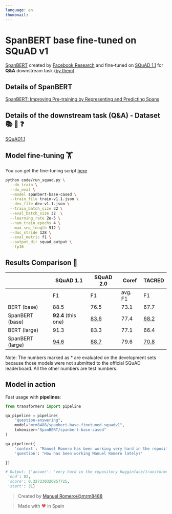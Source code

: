 ```yaml
---
language: en
thumbnail:
---
```


# SpanBERT base fine-tuned on SQuAD v1

[SpanBERT](https://github.com/facebookresearch/SpanBERT) created by [Facebook Research](https://github.com/facebookresearch) and fine-tuned on [SQuAD 1.1](https://rajpurkar.github.io/SQuAD-explorer/explore/1.1/dev/) for **Q&A** downstream task ([by them](https://github.com/facebookresearch/SpanBERT#finetuned-models-squad-1120-relation-extraction-coreference-resolution)).

## Details of SpanBERT

[SpanBERT: Improving Pre-training by Representing and Predicting Spans](https://arxiv.org/abs/1907.10529)

## Details of the downstream task (Q&A) - Dataset 📚 🧐 ❓

[SQuAD1.1](https://rajpurkar.github.io/SQuAD-explorer/)

## Model fine-tuning 🏋️‍

You can get the fine-tuning script [here](https://github.com/facebookresearch/SpanBERT)

```bash
python code/run_squad.py \
  --do_train \
  --do_eval \
  --model spanbert-base-cased \
  --train_file train-v1.1.json \
  --dev_file dev-v1.1.json \
  --train_batch_size 32 \
  --eval_batch_size 32  \
  --learning_rate 2e-5 \
  --num_train_epochs 4 \
  --max_seq_length 512 \
  --doc_stride 128 \
  --eval_metric f1 \
  --output_dir squad_output \
  --fp16
```

## Results Comparison 📝

|                   | SQuAD 1.1     | SQuAD 2.0  | Coref   | TACRED |
| ----------------------  | ------------- | ---------  | ------- | ------ |
|                         | F1            | F1         | avg. F1 |  F1    |
| BERT (base)             | 88.5         | 76.5     | 73.1    |  67.7  |
| SpanBERT (base)         | **92.4** (this one)         | [83.6](https://huggingface.co/mrm8488/spanbert-base-finetuned-squadv2)      | 77.4    |  [68.2](https://huggingface.co/mrm8488/spanbert-base-finetuned-tacred)  |
| BERT (large)            | 91.3          | 83.3       | 77.1    |  66.4  |
| SpanBERT (large)        | [94.6](https://huggingface.co/mrm8488/spanbert-large-finetuned-squadv1)         | [88.7](https://huggingface.co/mrm8488/spanbert-large-finetuned-squadv2)     | 79.6    |  [70.8](https://huggingface.co/mrm8488/spanbert-large-finetuned-tacred)  |


Note: The numbers marked as * are evaluated on the development sets because those models were not submitted to the official SQuAD leaderboard. All the other numbers are test numbers.

## Model in action

Fast usage with **pipelines**:

```python
from transformers import pipeline

qa_pipeline = pipeline(
    "question-answering",
    model="mrm8488/spanbert-base-finetuned-squadv1",
    tokenizer="SpanBERT/spanbert-base-cased"
)

qa_pipeline({
    'context': "Manuel Romero has been working very hard in the repository hugginface/transformers lately",
    'question': "How has been working Manuel Romero lately?"

})

# Output: {'answer': 'very hard in the repository hugginface/transformers',
 'end': 82,
 'score': 0.327230326857725,
 'start': 31}
```

> Created by [Manuel Romero/@mrm8488](https://twitter.com/mrm8488)

> Made with <span style="color: #e25555;">&hearts;</span> in Spain
